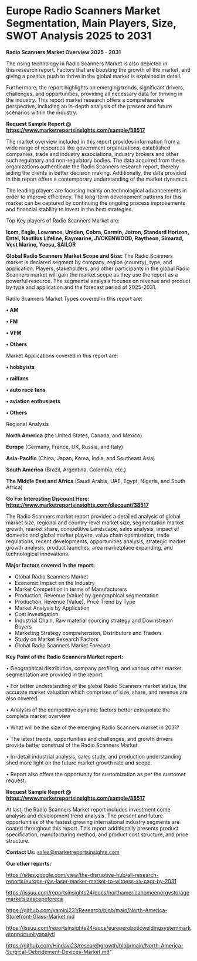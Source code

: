 # Europe Radio Scanners Market Segmentation, Main Players, Size, SWOT Analysis 2025 to 2031

<Strong> Radio Scanners Market Overview 2025 - 2031</strong>

The rising technology in Radio Scanners Market is also depicted in this research report. Factors that are boosting the growth of the market, and giving a positive push to thrive in the global market is explained in detail.

Furthermore, the report highlights on emerging trends, significant drivers, challenges, and opportunities, providing all necessary data for thriving in the industry. This report market research offers a comprehensive perspective, including an in-depth analysis of the present and future scenarios within the industry.

<strong>Request Sample Report @ <a href=https://www.marketreportsinsights.com/sample/38517>https://www.marketreportsinsights.com/sample/38517</a></strong>

The market overview included in this report provides information from a wide range of resources like government organizations, established companies, trade and industry associations, industry brokers and other such regulatory and non-regulatory bodies. The data acquired from these organizations authenticate the Radio Scanners research report, thereby aiding the clients in better decision making. Additionally, the data provided in this report offers a contemporary understanding of the market dynamics.

The leading players are focusing mainly on technological advancements in order to improve efficiency. The long-term development patterns for this market can be captured by continuing the ongoing process improvements and financial stability to invest in the best strategies.

Top Key players of Radio Scanners Market are:

<strong>Icom, Eagle, Lowrance, Uniden, Cobra, Garmin, Jotron, Standard Horizon, Entel, Nautilus Lifeline, Raymarine, JVCKENWOOD, Raytheon, Simarad, Vest Marine, Yaesu, SAILOR</strong>

<strong><b>Global Radio Scanners Market Scope and Size:</b></strong>
The Radio Scanners market is declared segment by company, region (country), type, and application. Players, stakeholders, and other participants in the global Radio Scanners market will gain the market scope as they use the report as a powerful resource. The segmental analysis focuses on revenue and product by type and application and the forecast period of 2025-2031.

Radio Scanners Market Types covered in this report are:

<strong>•  AM

•  FM

•  VFM

•  Others</strong>

Market Applications covered in this report are:

<strong>•  hobbyists

•  railfans

•  auto race fans

•  aviation enthusiasts

•  Others</strong> 

Regional Analysis

<strong>North America</strong> (the United States, Canada, and Mexico)

<strong>Europe</strong> (Germany, France, UK, Russia, and Italy)

<strong>Asia-Pacific</strong> (China, Japan, Korea, India, and Southeast Asia)

<strong>South America</strong> (Brazil, Argentina, Colombia, etc.)

<strong>The Middle East and Africa</strong> (Saudi Arabia, UAE, Egypt, Nigeria, and South Africa)

<strong>Go For Interesting Discount Here: <a href=https://www.marketreportsinsights.com/discount/38517>https://www.marketreportsinsights.com/discount/38517</a></strong>

The Radio Scanners market report provides a detailed analysis of global market size, regional and country-level market size, segmentation market growth, market share, competitive Landscape, sales analysis, impact of domestic and global market players, value chain optimization, trade regulations, recent developments, opportunities analysis, strategic market growth analysis, product launches, area marketplace expanding, and technological innovations.

<strong><b>Major factors covered in the report:</b></strong>
<ul>
  <li>Global Radio Scanners Market </li>
  <li>Economic Impact on the Industry</li>
  <li>Market Competition in terms of Manufacturers</li>
  <li>Production, Revenue (Value) by geographical segmentation</li>
  <li>Production, Revenue (Value), Price Trend by Type</li>
  <li>Market Analysis by Application</li>
  <li>Cost Investigation</li>
  <li>Industrial Chain, Raw material sourcing strategy and Downstream Buyers</li>
  <li>Marketing Strategy comprehension, Distributors and Traders</li>
  <li>Study on Market Research Factors</li>
  <li>Global Radio Scanners Market Forecast</li>
</ul>

<strong><b>Key Point of the Radio Scanners Market report:</b></strong>

• Geographical distribution, company profiling, and various other market segmentation are provided in the report.

• For better understanding of the global Radio Scanners market status, the accurate market valuation which comprises of size, share, and revenue are also covered.

• Analysis of the competitive dynamic factors better extrapolate the complete market overview

• What will be the size of the emerging Radio Scanners market in 2031?

• The latest trends, opportunities and challenges, and growth drivers provide better construal of the Radio Scanners Market.

• In-detail industrial analysis, sales study, and production understanding shed more light on the future market growth rate and scope.

• Report also offers the opportunity for customization as per the customer request.

<strong>Request Sample Report @ <a href=https://www.marketreportsinsights.com/sample/38517>https://www.marketreportsinsights.com/sample/38517</a></strong>

At last, the Radio Scanners Market report includes investment come analysis and development trend analysis. The present and future opportunities of the fastest growing international industry segments are coated throughout this report. This report additionally presents product specification, manufacturing method, and product cost structure, and price structure.

<strong>Contact Us:</strong>
sales@marketreportsinsights.com

<strong>Our other reports:</strong>

<a href=https://sites.google.com/view/the-disruptive-hub/all-research-reports/europe-gas-laser-marker-market-to-witness-xx-cagr-by-2031>https://sites.google.com/view/the-disruptive-hub/all-research-reports/europe-gas-laser-marker-market-to-witness-xx-cagr-by-2031</a>

<a href=https://issuu.com/reportsinsights24/docs/northamericahomeenergystoragemarketsizescopeforeca>https://issuu.com/reportsinsights24/docs/northamericahomeenergystoragemarketsizescopeforeca</a>

<a href=https://github.com/yamini231/Research/blob/main/North-America-Storefront-Glass-Market.md>https://github.com/yamini231/Research/blob/main/North-America-Storefront-Glass-Market.md</a>

<a href=https://issuu.com/reportsinsights24/docs/europeroboticweldingsystemmarketopportunityanalyti>https://issuu.com/reportsinsights24/docs/europeroboticweldingsystemmarketopportunityanalyti</a>

<a href=https://github.com/Hindavi23/researchgrowth/blob/main/North-America-Surgical-Debridement-Devices-Market.md>https://github.com/Hindavi23/researchgrowth/blob/main/North-America-Surgical-Debridement-Devices-Market.md</a>"
